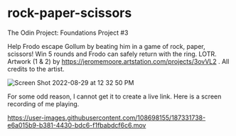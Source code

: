 # rock-paper-scissors

The Odin Project: Foundations Project #3 

Help Frodo escape Gollum by beating him in a game of rock, paper, scissors! Win 5 rounds and Frodo can safely return with the ring. LOTR. 
Artwork (1 & 2) by https://jeromemoore.artstation.com/projects/3ovVL2 . All credits to the artist. 

![Screen Shot 2022-08-29 at 12 32 50 PM](https://user-images.githubusercontent.com/108698155/187283275-2e8d9484-8a95-4e1a-8065-f980f00d399a.png)

For some odd reason, I cannot get it to create a live link. Here is a screen recording of me playing. 

https://user-images.githubusercontent.com/108698155/187331738-e6a015b9-b381-4430-bdc6-f1fbabdcf6c6.mov

